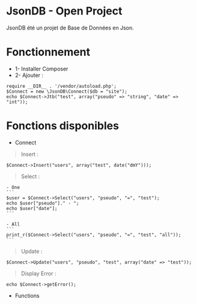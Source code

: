 # JsonDB - Open Project
JsonDB été un projet de Base de Données en Json.

# Fonctionnement
- 1- Installer Composer
- 2- Ajouter :

```
require __DIR__ . '/vendor/autoload.php';
$Connect = new \JsonDB\Connect($db = "site");
echo $Connect->Jtb("test", array("pseudo" => "string", "date" => "int"));
```

# Fonctions disponibles

- Connect

> Insert : 
```
$Connect->Insert("users", array("test", date("dmY")));
```

> Select : 

	- One
	```
	$user = $Connect->Select("users", "pseudo", "=", "test");
	echo $user["pseudo"]." - ";
	echo $user["date"];
	```

	- All
	```
	print_r($Connect->Select("users", "pseudo", "=", "test", "all"));
	```

> Update : 
```
$Connect->Update("users", "pseudo", "test", array("date" => "test"));
```

> Display Error :
``` 
echo $Connect->getError();
```

- Functions